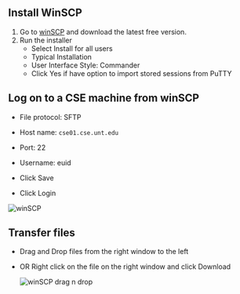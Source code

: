  ## Install WinSCP
 
1. Go to [winSCP](https://winscp.net/eng/download.php) and download the latest free version.
2. Run the installer
    - Select Install for all users
    - Typical Installation
    - User Interface Style: Commander
    - Click Yes if have option to import stored sessions from PuTTY

 ## Log on to a CSE machine from winSCP
  - File protocol: SFTP

  - Host name: `cse01.cse.unt.edu`

  - Port: 22

  - Username: euid

  - Click Save

  - Click Login

  ![winSCP](https://raw.githubusercontent.com/misc-sonchau/dev-tool-tutorials/main/images/winSCP_login.jpg)

  ## Transfer files 

  - Drag and Drop files from the right window to the left
  - OR Right click on the file on the right window and click Download

    ![winSCP drag n drop](https://raw.githubusercontent.com/misc-sonchau/dev-tool-tutorials/main/images/winSCP_dragndrop.jpg)